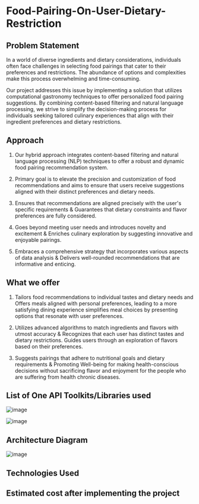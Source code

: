 # Food-Pairing-On-User-Dietary-Restriction 

## Problem Statement
  In a world of diverse ingredients and dietary considerations, individuals often face
  challenges in selecting food pairings that cater to their preferences and restrictions. The
  abundance of options and complexities make this process overwhelming and
  time-consuming.

  Our project addresses this issue by implementing a solution that utilizes computational
  gastronomy techniques to offer personalized food pairing suggestions. By combining
  content-based filtering and natural language processing, we strive to simplify the
  decision-making process for individuals seeking tailored culinary experiences that align
  with their ingredient preferences and dietary restrictions. 

## Approach
  1. Our hybrid approach integrates content-based filtering and natural language processing
  (NLP) techniques to offer a robust and dynamic food pairing recommendation system.

  2. Primary goal is to elevate the precision and customization of food recommendations and
  aims to ensure that users receive suggestions aligned with their distinct preferences and
  dietary needs.

  3. Ensures that recommendations are aligned precisely with the user's specific requirements
  & Guarantees that dietary constraints and flavor preferences are fully considered.

  4. Goes beyond meeting user needs and introduces novelty and excitement & Enriches
  culinary exploration by suggesting innovative and enjoyable pairings.

  5. Embraces a comprehensive strategy that incorporates various aspects of data analysis &
  Delivers well-rounded recommendations that are informative and enticing.

## What we offer
  1. Tailors food recommendations to individual tastes and dietary needs and Offers meals
     aligned with personal preferences, leading to a more satisfying dining experience
     simplifies meal choices by presenting options that resonate with user preferences.

  2. Utilizes advanced algorithms to match ingredients and flavors with utmost accuracy &
     Recognizes that each user has distinct tastes and dietary restrictions. Guides users
     through an exploration of flavors based on their preferences.

  3. Suggests pairings that adhere to nutritional goals and dietary requirements & Promoting
     Well-being for making health-conscious decisions without sacrificing flavor and
     enjoyment for the people who are suffering from health chronic diseases.

## List of One API Toolkits/Libraries used
  ![image](https://github.com/priyanka011011/Food-Pairing-On-User-Dietary-Restriction/assets/83969599/54f6e4a3-13a2-4bde-aae9-753daf78c816)
  
 ![image](https://github.com/priyanka011011/Food-Pairing-On-User-Dietary-Restriction/assets/83969599/0249f5d0-d7f0-4ba0-8e55-f1d3798e92eb)







## Architecture Diagram
  ![image](https://github.com/priyanka011011/Food-Pairing-On-User-Dietary-Restriction/assets/83969599/0f966e12-5f3f-40ca-8b90-21093aacb7bd)


## Technologies Used

## Estimated cost after implementing the project



     


